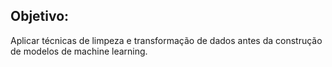 ## Objetivo:
Aplicar técnicas de limpeza e transformação de dados antes da construção de modelos de machine learning.
